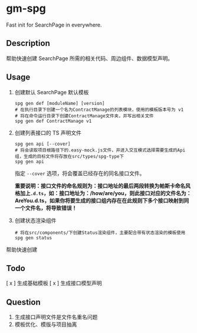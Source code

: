 # gm-spg

Fast init for SearchPage in everywhere.

## Description

帮助快速创建 SearchPage 所需的相关代码、周边组件、数据模型声明。

## Usage

1. 创建默认 SearchPage 默认模板

   ```shell
   spg gen def [moduleName] [version]
   # 在执行目录下创建一个名为ContractManage的列表模块，使用的模板版本号为 v1
   # 将在命令运行目录下创建ContractManage文件夹，并写出相关文件
   spg gen def ContractManage v1
   ```

2. 创建列表接口的 TS 声明文件

   ```shell
   spg gen api [--cover]
   # 将会读取项目根路径下的.easy-mock.js文件，并进入交互模式选择需要生成的Api组，生成的目标文件将存放在src/types/spg-type下
   spg gen api
   ```

   指定 `--cover` 选项，将会覆盖已经存在的同名接口文件。

   **重要说明：接口文件的命名规则为：接口地址的最后两段转换为帕斯卡命名风格加上`.d.ts`，如：接口地址为：/how/are/you，则此接口对应的文件名为：AreYou.d.ts，如果你将要生成的接口组内存在在此规则下多个接口映射到同一个文件名，将导致错误！**

3. 创建状态渲染组件

   ```shell
   # 将在src/components/下创建Status渲染组件，主要配合带有状态渲染的模板使用
   spg gen status
   ```

帮助快速创建

## Todo

[ x ] 生成基础模板
[ x ] 生成接口模型声明

## Question

1. 生成接口声明文件是文件名重名问题
2. 模板优化、模版与项目抽离
